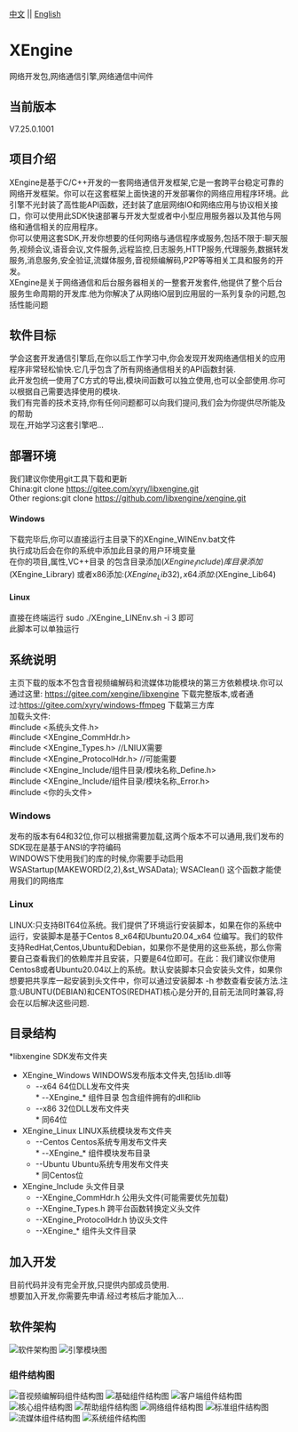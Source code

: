 [中文](README.md) ||  [English](README.en.md)  
# XEngine
网络开发包,网络通信引擎,网络通信中间件

## 当前版本
V7.25.0.1001

## 项目介绍
XEngine是基于C/C++开发的一套网络通信开发框架,它是一套跨平台稳定可靠的网络开发框架。你可以在这套框架上面快速的开发部署你的网络应用程序环境。此引擎不光封装了高性能API函数，还封装了底层网络IO和网络应用与协议相关接口，你可以使用此SDK快速部署与开发大型或者中小型应用服务器以及其他与网络和通信相关的应用程序。  
你可以使用这套SDK,开发你想要的任何网络与通信程序或服务,包括不限于:聊天服务,视频会议,语音会议,文件服务,远程监控,日志服务,HTTP服务,代理服务,数据转发服务,消息服务,安全验证,流媒体服务,音视频编解码,P2P等等相关工具和服务的开发。  
XEngine是关于网络通信和后台服务器相关的一整套开发套件,他提供了整个后台服务生命周期的开发库.他为你解决了从网络IO层到应用层的一系列复杂的问题,包括性能问题  

## 软件目标
学会这套开发通信引擎后,在你以后工作学习中,你会发现开发网络通信相关的应用程序非常轻松愉快.它几乎包含了所有网络通信相关的API函数封装.  
此开发包统一使用了C方式的导出,模块间函数可以独立使用,也可以全部使用.你可以根据自己需要选择使用的模块.  
我们有完善的技术支持,你有任何问题都可以向我们提问,我们会为你提供尽所能及的帮助  
现在,开始学习这套引擎吧...  

## 部署环境
我们建议你使用git工具下载和更新  
China:git clone https://gitee.com/xyry/libxengine.git  
Other regions:git clone https://github.com/libxengine/xengine.git  

#### Windows
下载完毕后,你可以直接运行主目录下的XEngine_WINEnv.bat文件  
执行成功后会在你的系统中添加此目录的用户环境变量  
在你的项目,属性,VC++目录 的包含目录添加$(XEngine_Include)库目录添加$(XEngine_Library) 或者x86添加:$(XEngine_Lib32),x64添加:$(XEngine_Lib64)

#### Linux
直接在终端运行 sudo ./XEngine_LINEnv.sh -i 3 即可  
此脚本可以单独运行  

## 系统说明
主页下载的版本不包含音视频编解码和流媒体功能模块的第三方依赖模块.你可以通过这里: https://gitee.com/xengine/libxengine 下载完整版本,或者通过:https://gitee.com/xyry/windows-ffmpeg 下载第三方库  
加载头文件:  
#include <系统头文件.h>  
#include <XEngine_CommHdr.h>  
#include <XEngine_Types.h>        //LNIUX需要  
#include <XEngine_ProtocolHdr.h>  //可能需要  
#include <XEngine_Include/组件目录/模块名称_Define.h>  
#include <XEngine_Include/组件目录/模块名称_Error.h>  
#include <你的头文件>  

### Windows  
发布的版本有64和32位,你可以根据需要加载,这两个版本不可以通用,我们发布的SDK现在是基于ANSI的字符编码  
WINDOWS下使用我们的库的时候,你需要手动启用	WSAStartup(MAKEWORD(2,2),&st_WSAData); WSAClean() 这个函数才能使用我们的网络库  
### Linux  
LINUX:只支持BIT64位系统。我们提供了环境运行安装脚本，如果在你的系统中运行，安装脚本是基于Centos 8_x64和Ubuntu20.04_x64 位编写。我们的软件支持RedHat,Centos,Ubuntu和Debian，如果你不是使用的这些系统，那么你需要自己查看我们的依赖库并且安装，只要是64位即可。在此：我们建议你使用Centos8或者Ubuntu20.04以上的系统。默认安装脚本只会安装头文件，如果你想要把共享库一起安装到头文件中，你可以通过安装脚本 -h 参数查看安装方法.注意:UBUNTU(DEBIAN)和CENTOS(REDHAT)核心是分开的,目前无法同时兼容,将会在以后解决这些问题.  

## 目录结构

*libxengine            SDK发布文件夹
 * XEngine_Windows          WINDOWS发布版本文件夹,包括lib.dll等  
    *    --x64                    64位DLL发布文件夹  
        *        --XEngine_*              组件目录 包含组件拥有的dll和lib  
    *    --x86                    32位DLL发布文件夹  
        *        同64位  
 * XEngine_Linux           LINUX系统模块发布文件夹  
    *    --Centos                 Centos系统专用发布文件夹  
        *        --XEngine_*             组件模块发布目录  
    *    --Ubuntu                 Ubuntu系统专用发布文件夹  
        *        同Centos位  
 * XEngine_Include         头文件目录  
    *    --XEngine_CommHdr.h      公用头文件(可能需要优先加载)  
    *    --XEngine_Types.h        跨平台函数转换定义头文件  
    *    --XEngine_ProtocolHdr.h  协议头文件  
    *    --XEngine_*              组件头文件目录  


## 加入开发

目前代码并没有完全开放,只提供内部成员使用.  
想要加入开发,你需要先申请.经过考核后才能加入... 

## 软件架构

![软件架构图](http://www.xyry.org/EngineFrameWork.png "软件架构图")
![引擎模块图](http://www.xyry.org/EngineRelation.png "引擎模块图")

### 组件结构图
![音视频编解码组件结构图](http://www.xyry.org/XEngine_StructPic/XEngine_AVCoder.png "音视频编解码组件结构图")
![基础组件结构图](http://www.xyry.org/XEngine_StructPic/XEngine_BaseLib.png "基础组件结构图")
![客户端组件结构图](http://www.xyry.org/XEngine_StructPic/XEngine_Client.png "客户端组件结构图")
![核心组件结构图](http://www.xyry.org/XEngine_StructPic/XEngine_Core.png "核心组件结构图")
![帮助组件结构图](http://www.xyry.org/XEngine_StructPic/XEngine_HelpComponents.png "帮助组件结构图")
![网络组件结构图](http://www.xyry.org/XEngine_StructPic/XEngine_NetHelp.png "网络组件结构图")
![标准组件结构图](http://www.xyry.org/XEngine_StructPic/XEngine_RfcComponents.png "标准组件结构图")
![流媒体组件结构图](http://www.xyry.org/XEngine_StructPic/XEngine_StreamMedia.png "流媒体组件结构图")
![系统组件结构图](http://www.xyry.org/XEngine_StructPic/XEngine_SystemSdk.png "系统组件结构图")